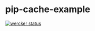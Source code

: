 pip-cache-example
=================

[![wercker
status](https://app.wercker.com/status/fbfe3a0bfc4d8279c2c4dda8a72b3f88/m
"wercker
status")](https://app.wercker.com/project/bykey/fbfe3a0bfc4d8279c2c4dda8a72b3f88)

